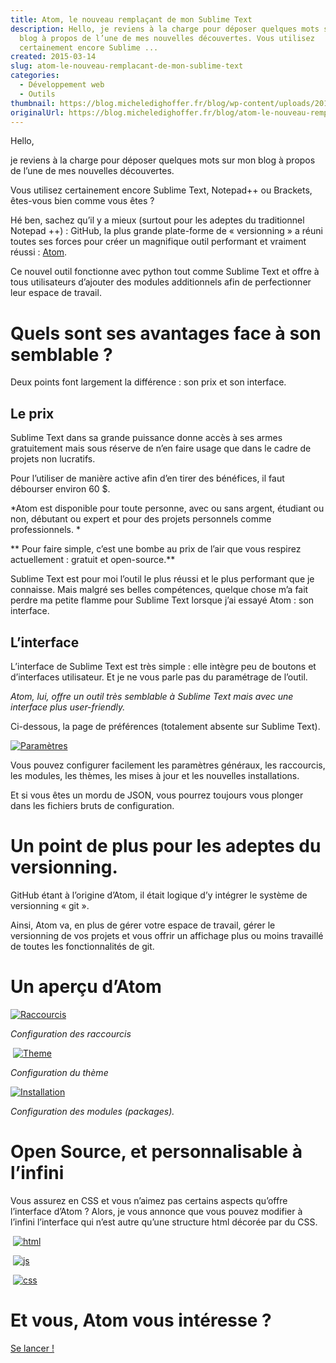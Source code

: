 ```yaml
---
title: Atom, le nouveau remplaçant de mon Sublime Text
description: Hello, je reviens à la charge pour déposer quelques mots sur mon
  blog à propos de l’une de mes nouvelles découvertes. Vous utilisez
  certainement encore Sublime ...
created: 2015-03-14
slug: atom-le-nouveau-remplacant-de-mon-sublime-text
categories:
  - Développement web
  - Outils
thumbnail: https://blog.micheledighoffer.fr/blog/wp-content/uploads/2015/03/tb_atom-800x288.png
originalUrl: https://blog.micheledighoffer.fr/blog/atom-le-nouveau-remplacant-de-mon-sublime-text/
---
```


Hello,

je reviens à la charge pour déposer quelques mots sur mon blog à propos de l’une de mes nouvelles découvertes.

Vous utilisez certainement encore Sublime Text, Notepad++ ou Brackets, êtes-vous bien comme vous êtes ?

Hé ben, sachez qu’il y a mieux (surtout pour les adeptes du traditionnel Notepad ++) : GitHub, la plus grande plate-forme de « versionning » a réuni toutes ses forces pour créer un magnifique outil performant et vraiment réussi : [Atom](https://atom.io/).

Ce nouvel outil fonctionne avec python tout comme Sublime Text et offre à tous utilisateurs d’ajouter des modules additionnels afin de perfectionner leur espace de travail.

# Quels sont ses avantages face à son semblable ?

Deux points font largement la différence : son prix et son interface.

## Le prix

Sublime Text dans sa grande puissance donne accès à ses armes gratuitement mais sous réserve de n’en faire usage que dans le cadre de projets non lucratifs.

Pour l’utiliser de manière active afin d’en tirer des bénéfices, il faut débourser environ 60 $.

\*Atom est disponible pour toute personne, avec ou sans argent, étudiant ou non, débutant ou expert et pour des projets personnels comme professionnels. \*

** Pour faire simple, c’est une bombe au prix de l’air que vous respirez actuellement : gratuit et open-source.**

Sublime Text est pour moi l’outil le plus réussi et le plus performant que je connaisse. Mais malgré ses belles compétences, quelque chose m’a fait perdre ma petite flamme pour Sublime Text lorsque j’ai essayé Atom : son interface.

## L’interface

L’interface de Sublime Text est très simple : elle intègre peu de boutons et d’interfaces utilisateur. Et je ne vous parle pas du paramétrage de l’outil.

*Atom, lui, offre un outil très semblable à Sublime Text mais avec une interface plus user-friendly.*

Ci-dessous, la page de préférences (totalement absente sur Sublime Text).

[![Paramètres](https://blog.micheledighoffer.fr/blog/wp-content/uploads/2015/03/Capture-d%E2%80%99%C3%A9cran-2015-03-13-%C3%A0-19.16.54-715x400.png)](https://blog.micheledighoffer.fr/blog/wp-content/uploads/2015/03/Capture-d%E2%80%99%C3%A9cran-2015-03-13-%C3%A0-19.16.54.png)

Vous pouvez configurer facilement les paramètres généraux, les raccourcis, les modules, les thèmes, les mises à jour et les nouvelles installations.

Et si vous êtes un mordu de JSON, vous pourrez toujours vous plonger dans les fichiers bruts de configuration.

# Un point de plus pour les adeptes du versionning.

GitHub étant à l’origine d’Atom, il était logique d’y intégrer le système de versionning « git ».

Ainsi, Atom va, en plus de gérer votre espace de travail, gérer le versionning de vos projets et vous offrir un affichage plus ou moins travaillé de toutes les fonctionnalités de git.

# Un aperçu d’Atom

[![Raccourcis](https://blog.micheledighoffer.fr/blog/wp-content/uploads/2015/03/raccourcis-574x400.png)](https://blog.micheledighoffer.fr/blog/wp-content/uploads/2015/03/raccourcis.png)

*Configuration des raccourcis*

 [![Theme](https://blog.micheledighoffer.fr/blog/wp-content/uploads/2015/03/theme-600x400.png)](https://blog.micheledighoffer.fr/blog/wp-content/uploads/2015/03/theme.png)

*Configuration du thème*

[![Installation](https://blog.micheledighoffer.fr/blog/wp-content/uploads/2015/03/install-579x400.png)](https://blog.micheledighoffer.fr/blog/wp-content/uploads/2015/03/install.png)

*Configuration des modules (packages).*

# Open Source, et personnalisable à l’infini

Vous assurez en CSS et vous n’aimez pas certains aspects qu’offre l’interface d’Atom ? Alors, je vous annonce que vous pouvez modifier à l’infini l’interface qui n’est autre qu’une structure html décorée par du CSS.

 [![html](https://blog.micheledighoffer.fr/blog/wp-content/uploads/2015/03/html-714x400.png)](https://blog.micheledighoffer.fr/blog/wp-content/uploads/2015/03/html.png)

 [![js](https://blog.micheledighoffer.fr/blog/wp-content/uploads/2015/03/js-711x400.png)](https://blog.micheledighoffer.fr/blog/wp-content/uploads/2015/03/js.png)

 [![css](https://blog.micheledighoffer.fr/blog/wp-content/uploads/2015/03/css-712x400.png)](https://blog.micheledighoffer.fr/blog/wp-content/uploads/2015/03/css.png)

# Et vous, Atom vous intéresse ?

[Se lancer !](https://atom.io/)
